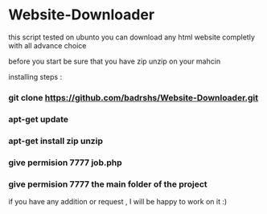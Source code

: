 # Website-Downloader
this script tested on ubunto 
you can download any html website completly with all advance choice 

 before you start be sure that you have zip unzip on your mahcin 

installing steps :

  ### git clone https://github.com/badrshs/Website-Downloader.git

 ### apt-get update
 ### apt-get install zip unzip

 ### give  permision 7777 job.php
 ### give  permision 7777  the main folder of the project 

if you have any addition or request , I will be happy to work on it :) 
